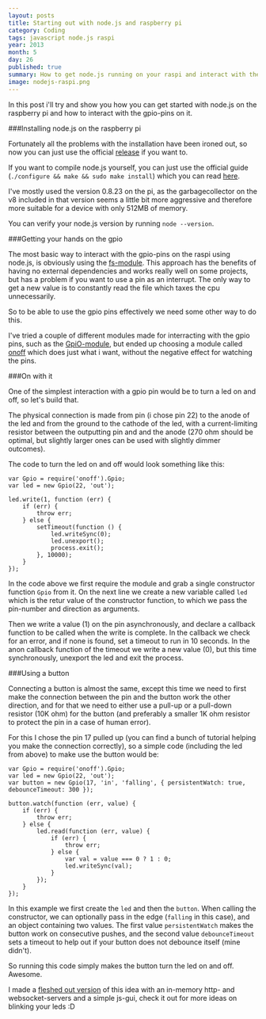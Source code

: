 ```yaml
---
layout: posts
title: Starting out with node.js and raspberry pi
category: Coding
tags: javascript node.js raspi 
year: 2013
month: 5
day: 26
published: true
summary: How to get node.js running on your raspi and interact with the gpio.
image: nodejs-raspi.png
---
```


In this post i'll try and show you how you can get started with node.js on the raspberry pi and how to interact with the gpio-pins on it.

###Installing node.js on the raspberry pi

Fortunately all the problems with the installation have been ironed out, so now you can just use the official [release](http://nodejs.org/dist/latest/) if you want to.

If you want to compile node.js yourself, you can just use the official guide (`./configure && make && sudo make install`) which you can read [here](https://github.com/joyent/node/wiki/Installing-Node.js-via-package-manager#debian-lmde).

I've mostly used the version 0.8.23 on the pi, as the garbagecollector on the v8 included in that version seems a little bit more aggressive and therefore more suitable for a device with only 512MB of memory.

You can verify your node.js version by running `node --version`.

###Getting your hands on the gpio

The most basic way to interact with the gpio-pins on the raspi using node.js, is obviously using the [fs-module](http://nodejs.org/api/fs.html). 
This approach has the benefits of having no external dependencies and works really well on some projects, but has a problem if you want to use a pin as an interrupt. The only way to get a new value is to constantly read the file which taxes the cpu unnecessarily.

So to be able to use the gpio pins effectively we need some other way to do this.

I've tried a couple of different modules made for interracting with the gpio pins, such as the [GpiO-module](https://github.com/EnotionZ/GpiO), but ended up choosing a module called [onoff](https://github.com/fivdi/onoff) which does just what i want, without the negative effect for watching the pins.

###On with it

One of the simplest interaction with a gpio pin would be to turn a led on and off, so let's build that.

The physical connection is made from pin (i chose pin 22) to the anode of the led and from the ground to the cathode of the led, with a current-limiting resistor between the outputting pin and and the anode (270 ohm should be optimal, but slightly larger ones can be used with slightly dimmer outcomes).

The code to turn the led on and off would look something like this:

    var Gpio = require('onoff').Gpio;
    var led = new Gpio(22, 'out');

    led.write(1, function (err) {
        if (err) {
            throw err;
        } else {
            setTimeout(function () {
                led.writeSync(0);
                led.unexport();
                process.exit();
            }, 10000);
        }
    });

In the code above we first require the module and grab a single constructor function `Gpio` from it. On the next line we create a new variable called `led` which is the retur value of the constructor function, to which we pass the pin-number and direction as arguments.

Then we write a value (1) on the pin asynchronously, and declare a callback function to be called when the write is complete. In the callback we check for an error, and if none is found, set a timeout to run in 10 seconds. 
In the anon callback function of the timeout we write a new value (0), but this time synchronously, unexport the led and exit the process.

###Using a button

Connecting a button is almost the same, except this time we need to first make the connection between the pin and the button work the other direction, and for that we need to either use a pull-up or a pull-down resistor (10K ohm) for the button (and preferably a smaller 1K ohm resistor to protect the pin in a case of human error).

For this I chose the pin 17 pulled up (you can find a bunch of tutorial helping you make the connection correctly), so a simple code (including the led from above) to make use the button would be:

    var Gpio = require('onoff').Gpio;
    var led = new Gpio(22, 'out');
    var button = new Gpio(17, 'in', 'falling', { persistentWatch: true, debounceTimeout: 300 });

    button.watch(function (err, value) {
        if (err) {
            throw err;
        } else {
            led.read(function (err, value) {
                if (err) {
                    throw err;
                } else {
                    var val = value === 0 ? 1 : 0;
                    led.writeSync(val);
                }
            });
        }
    });

In this example we first create the `led` and then the `button`. When calling the constructor, we can optionally pass in the edge (`falling` in this case), and an object containing two values. The first value `persistentWatch` makes the button work on consecutive pushes, and the second value `debounceTimeout` sets a timeout to help out if your button does not debounce itself (mine didn't).

So running this code simply makes the button turn the led on and off. Awesome.

I made a [fleshed out version](https://github.com/gildean/raspi-ledblinker) of this idea with an in-memory http- and websocket-servers and a simple js-gui, check it out for more ideas on blinking your leds :D
